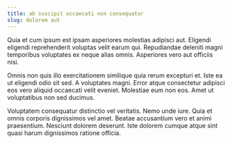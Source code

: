 ```yaml
---
title: ab suscipit occaecati non consequatur
slug: dolorem aut
---
```


Quia et cum ipsum est ipsam asperiores molestias adipisci aut. Eligendi eligendi reprehenderit voluptas velit earum qui. Repudiandae deleniti magni temporibus voluptates ex neque alias omnis. Asperiores vero aut officiis nisi.

Omnis non quis illo exercitationem similique quia rerum excepturi et. Iste ea ut eligendi odio sit sed. A voluptates magni. Error atque consectetur adipisci eos vero aliquid occaecati velit eveniet. Molestiae eum non eos. Amet ut voluptatibus non sed ducimus.

Voluptatem consequatur distinctio vel veritatis. Nemo unde iure. Quia et omnis corporis dignissimos vel amet. Beatae accusantium vero et animi praesentium. Nesciunt dolorem deserunt. Iste dolorem cumque atque sint quasi harum dignissimos ratione officia.
